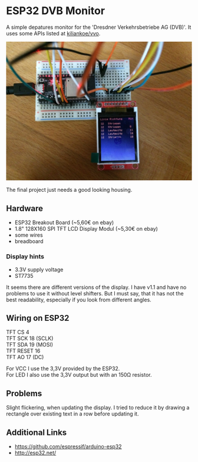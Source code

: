# ESP32 DVB Monitor
A simple depatures monitor for the 'Dresdner Verkehrsbetriebe AG (DVB)'.
It uses some APIs listed at [kiliankoe/vvo](https://github.com/kiliankoe/vvo).

[![](https://raw.githubusercontent.com/andiikaa/dvb-on-esp32/master/doc/example-small.png)](https://raw.githubusercontent.com/andiikaa/dvb-on-esp32/master/doc/example.JPG)

The final project just needs a good looking housing.

## Hardware
- ESP32 Breakout Board (~5,60€ on ebay)
- 1.8" 128X160 SPI TFT LCD Display Modul (~5,30€ on ebay)
- some wires
- breadboard

### Display hints
- 3.3V supply voltage
- ST7735

It seems there are different versions of the display. 
I have v1.1 and have no problems to use it without level shifters.
But I must say, that it has not the best readability, especially if you look from different angles.

## Wiring on ESP32

TFT CS       4  
TFT SCK      18 (SCLK)  
TFT SDA      19 (MOSI)  
TFT RESET    16  
TFT AO       17 (DC)  
  
For VCC I use the 3,3V provided by the ESP32.   
For LED I also use the 3,3V output but with an 150Ω resistor.

## Problems

Slight flickering, when updating the display. I tried to reduce it by drawing a rectangle over existing text in a row before updating it.

## Additional Links
- https://github.com/espressif/arduino-esp32
- http://esp32.net/
